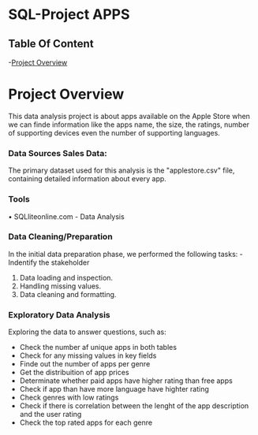 # SQL-Project APPS

## Table Of Content

-[Project Overview](Project-Overview)



 # Project Overview 
 This data analysis project is about apps available on the Apple Store when we can finde information like the apps name, the size, the ratings, number of supporting devices even the number of supporting languages.
 ### Data Sources Sales Data:
 The primary dataset used for this analysis is the "applestore.csv" file, containing detailed information about every app. 
 ### Tools 
 
 • SQLliteonline.com - Data Analysis     
 
 ### Data Cleaning/Preparation
 In the initial data preparation phase, we performed the following tasks:
   -Indentify the stakeholder
 1. Data loading and inspection.
 2. Handling missing values.
 3. Data cleaning and formatting.
    
  ### Exploratory Data Analysis 
Exploring the data to answer questions, such as: 
- Check the number af unique apps in both tables
- Check for any missing values in key fields
- Finde out the number of apps per genre
- Get the distribuition of app prices
- Determinate whether paid apps have higher rating than free apps
- Check if app than have more language have highter rating
- Check genres with low ratings
- Check if there is correlation between the lenght of the app description and the user rating
- Check the top rated apps for each genre
